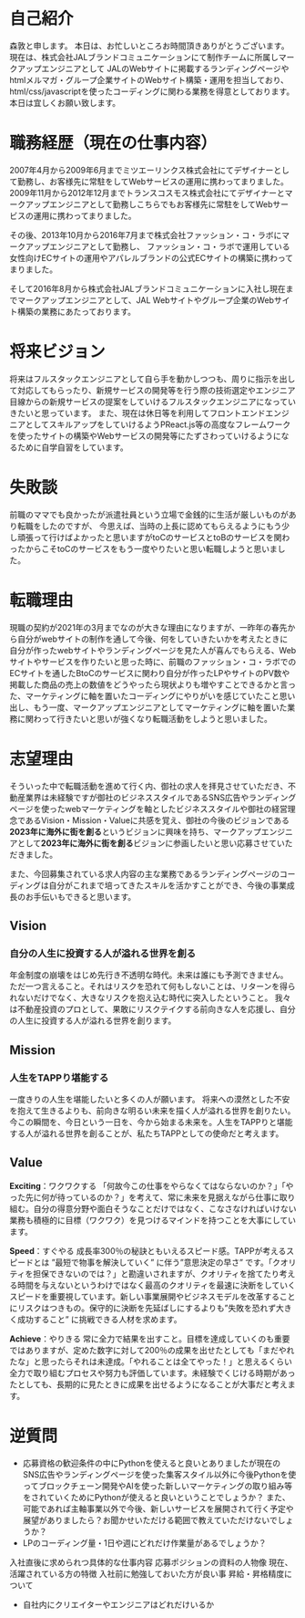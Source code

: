 # 自己紹介
森敦と申します。
本日は、お忙しいところお時間頂きありがとうございます。
現在は、株式会社JALブランドコミュニケーションにて制作チームに所属しマークアップエンジニアとして
JALのWebサイトに掲載するランディングページやhtmlメルマガ・グループ企業サイトのWebサイト構築・運用を担当しており、
html/css/javascriptを使ったコーディングに関わる業務を得意としております。
本日は宜しくお願い致します。


# 職務経歴（現在の仕事内容）
2007年4月から2009年6月までミツエーリンクス株式会社にてデザイナーとして勤務し、お客様先に常駐をしてWebサービスの運用に携わってまりました。
2009年11月から2012年12月までトランスコスモス株式会社にてデザイナーとマークアップエンジニアとして勤務しこちらでもお客様先に常駐をしてWebサービスの運用に携わってまりました。

その後、2013年10月から2016年7月まで株式会社ファッション・コ・ラボにマークアップエンジニアとして勤務し、
ファッション・コ・ラボで運用している女性向けECサイトの運用やアパレルブランドの公式ECサイトの構築に携わってまりました。

そして2016年8月から株式会社JALブランドコミュニケーションに入社し現在までマークアップエンジニアとして、JAL Webサイトやグループ企業のWebサイト構築の業務にあたっております。


# 将来ビジョン
将来はフルスタックエンジニアとして自ら手を動かしつつも、周りに指示を出して対応してもらったり、新規サービスの開発等を行う際の技術選定やエンジニア目線からの新規サービスの提案をしていけるフルスタックエンジニアになっていきたいと思っています。
また、現在は休日等を利用してフロントエンドエンジニアとしてスキルアップをしていけるようPReact.js等の高度なフレームワークを使ったサイトの構築やWebサービスの開発等にたずさわっていけるようになるために自学自習をしています。


# 失敗談
前職のママでも良かったが派遣社員という立場で金銭的に生活が厳しいものがあり転職をしたのですが、
今思えば、当時の上長に認めてもらえるようにもう少し頑張って行けばよかったと思いますがtoCのサービスとtoBのサービスを関わったからこそtoCのサービスをもう一度やりたいと思い転職しようと思いました。


# 転職理由
現職の契約が2021年の3月までなのが大きな理由になりますが、一昨年の春先から自分がwebサイトの制作を通して今後、何をしていきたいかを考えたときに
自分が作ったwebサイトやランディングページを見た人が喜んでもらえる、Webサイトやサービスを作りたいと思った時に、前職のファッション・コ・ラボでのECサイトを通したBtoCのサービスに関わり自分が作ったLPやサイトのPV数や掲載した商品の売上の数値をどうやったら現状よりも増やすことできるかと言った、マーケティングに軸を置いたコーディングにやりがいを感じていたこと思い出し、もう一度、マークアップエンジニアとしてマーケティングに軸を置いた業務に関わって行きたいと思いが強くなり転職活動をしようと思いました。


# 志望理由
そういった中で転職活動を進めて行く内、御社の求人を拝見させていただき、不動産業界は未経験ですが御社のビジネススタイルであるSNS広告やランディングページを使ったwebマーケティングを軸としたビジネススタイルや御社の経営理念であるVision・Mission・Valueに共感を覚え、御社の今後のビジョンである**2023年に海外に街を創る**というビジョンに興味を持ち、マークアップエンジニアとして**2023年に海外に街を創る**ビジョンに参画したいと思い応募させていただきました。

また、今回募集されている求人内容の主な業務であるランディングページのコーディングは自分がこれまで培ってきたスキルを活かすことができ、今後の事業成長のお手伝いもできると思います。

## Vision
### 自分の人生に投資する人が溢れる世界を創る
年金制度の崩壊をはじめ先行き不透明な時代。未来は誰にも予測できません。
ただ一つ言えること。それはリスクを恐れて何もしないことは、リターンを得られないだけでなく、大きなリスクを抱え込む時代に突入したということ。
我々は不動産投資のプロとして、果敢にリスクテイクする前向きな人を応援し、自分の人生に投資する人が溢れる世界を創ります。

## Mission
### 人生をTAPPり堪能する
一度きりの人生を堪能したいと多くの人が願います。
将来への漠然とした不安を抱えて生きるよりも、前向きな明るい未来を描く人が溢れる世界を創りたい。
今この瞬間を、今日という一日を、今から始まる未来を。人生をTAPPりと堪能する人が溢れる世界を創ることが、私たちTAPPとしての使命だと考えます。

## Value
**Exciting**：ワクワクする
「何故今この仕事をやらなくてはならないのか？」「やった先に何が待っているのか？」を考えて、常に未来を見据えながら仕事に取り組む。自分の得意分野や面白そうなことだけではなく、こなさなければいけない業務も積極的に目標（ワクワク）を見つけるマインドを持つことを大事にしています。

**Speed**：すぐやる
成長率300％の秘訣ともいえるスピード感。TAPPが考えるスピードとは ”最短で物事を解決していく” に伴う”意思決定の早さ” です。「クオリティを担保できないのでは？」と勘違いされますが、クオリティを捨てたり考える時間を与えないというわけではなく最高のクオリティを最速に決断をしていくスピードを重要視しています。新しい事業展開やビジネスモデルを改革することにリスクはつきもの。保守的に決断を先延ばしにするよりも”失敗を恐れず大きく成功すること” に挑戦できる人材を求めます。

**Achieve**：やりきる
常に全力で結果を出すこと。目標を達成していくのも重要ではありますが、定めた数字に対して200％の成果を出せたとしても「まだやれたな」と思ったらそれは未達成。「やれることは全てやった！」と思えるくらい全力で取り組むプロセスや努力も評価しています。未経験でくじける時期があったとしても、長期的に見たときに成果を出せるようになることが大事だと考えます。


# 逆質問
- 応募資格の歓迎条件の中にPythonを使えると良いとありましたが現在のSNS広告やランディングページを使った集客スタイル以外に今後Pythonを使ってブロックチェーン開発やAIを使った新しいマーケティングの取り組み等をされていくためにPythonが使えると良いということでしょうか？
  また、可能であれば主軸事業以外で今後、新しいサービスを展開されて行く予定や展望がありましたら？お聞かせいただける範囲で教えていただけないでしょうか？
- LPのコーディング量・1日や週にどれだけ作業量があるでしょうか？












入社直後に求められつ具体的な仕事内容
応募ポジションの資料の人物像
現在、活躍されている方の特徴
入社前に勉強しておいた方が良い事
昇給・昇格精度について　

- 自社内にクリエイターやエンジニアはどれだけいるか

